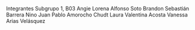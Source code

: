 Integrantes Subgrupo 1, B03
Angie Lorena Alfonso Soto
Brandon Sebastián Barrera Nino
Juan Pablo Amorocho Chudt
Laura Valentina Acosta
Vanessa Arias Velásquez